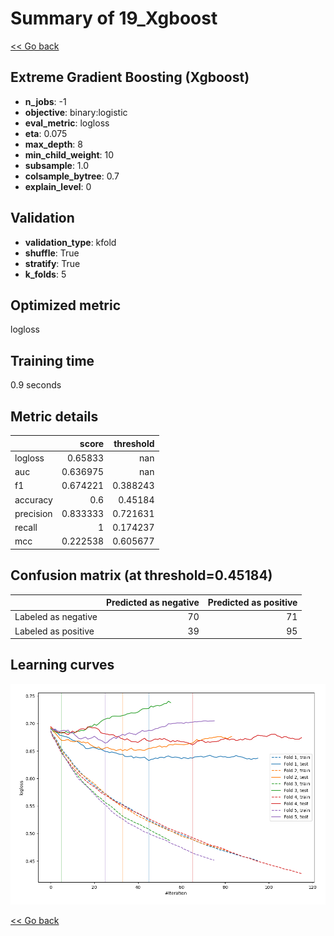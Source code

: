 # Summary of 19_Xgboost

[<< Go back](../README.md)


## Extreme Gradient Boosting (Xgboost)
- **n_jobs**: -1
- **objective**: binary:logistic
- **eval_metric**: logloss
- **eta**: 0.075
- **max_depth**: 8
- **min_child_weight**: 10
- **subsample**: 1.0
- **colsample_bytree**: 0.7
- **explain_level**: 0

## Validation
 - **validation_type**: kfold
 - **shuffle**: True
 - **stratify**: True
 - **k_folds**: 5

## Optimized metric
logloss

## Training time

0.9 seconds

## Metric details
|           |    score |   threshold |
|:----------|---------:|------------:|
| logloss   | 0.65833  |  nan        |
| auc       | 0.636975 |  nan        |
| f1        | 0.674221 |    0.388243 |
| accuracy  | 0.6      |    0.45184  |
| precision | 0.833333 |    0.721631 |
| recall    | 1        |    0.174237 |
| mcc       | 0.222538 |    0.605677 |


## Confusion matrix (at threshold=0.45184)
|                     |   Predicted as negative |   Predicted as positive |
|:--------------------|------------------------:|------------------------:|
| Labeled as negative |                      70 |                      71 |
| Labeled as positive |                      39 |                      95 |

## Learning curves
![Learning curves](learning_curves.png)

[<< Go back](../README.md)
